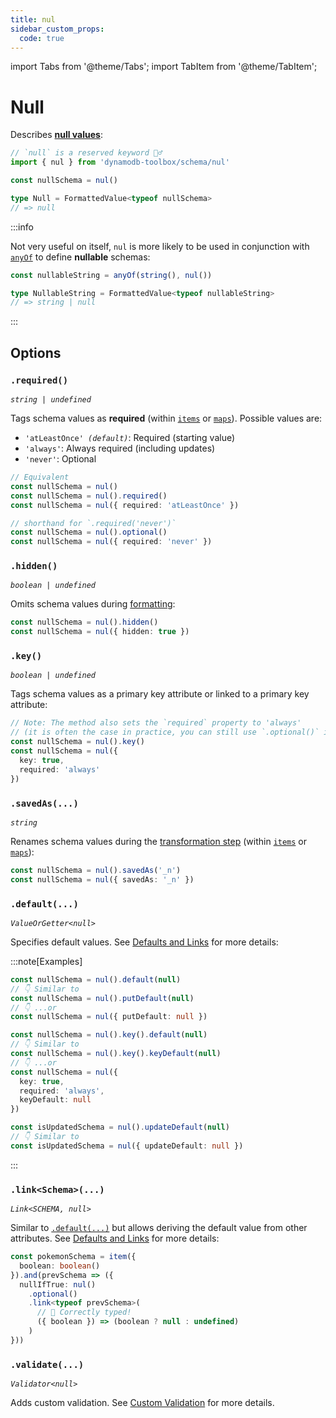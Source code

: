 ```yaml
---
title: nul
sidebar_custom_props:
  code: true
---
```


import Tabs from '@theme/Tabs';
import TabItem from '@theme/TabItem';

# Null

Describes [**null values**](https://docs.aws.amazon.com/amazondynamodb/latest/developerguide/HowItWorks.NamingRulesDataTypes.html#HowItWorks.DataTypes):

```ts
// `null` is a reserved keyword 🤷‍♂️
import { nul } from 'dynamodb-toolbox/schema/nul'

const nullSchema = nul()

type Null = FormattedValue<typeof nullSchema>
// => null
```

:::info

Not very useful on itself, `nul` is more likely to be used in conjunction with [`anyOf`](../16-anyOf/index.md) to define **nullable** schemas:

```ts
const nullableString = anyOf(string(), nul())

type NullableString = FormattedValue<typeof nullableString>
// => string | null
```

:::

## Options

### `.required()`

<p style={{ marginTop: '-15px' }}><i><code>string | undefined</code></i></p>

Tags schema values as **required** (within [`items`](../13-item/index.md) or [`maps`](../14-map/index.md)). Possible values are:

- <code>'atLeastOnce' <i>(default)</i></code>: Required (starting value)
- `'always'`: Always required (including updates)
- `'never'`: Optional

```ts
// Equivalent
const nullSchema = nul()
const nullSchema = nul().required()
const nullSchema = nul({ required: 'atLeastOnce' })

// shorthand for `.required('never')`
const nullSchema = nul().optional()
const nullSchema = nul({ required: 'never' })
```

### `.hidden()`

<p style={{ marginTop: '-15px' }}><i><code>boolean | undefined</code></i></p>

Omits schema values during [formatting](../17-actions/2-format.md):

```ts
const nullSchema = nul().hidden()
const nullSchema = nul({ hidden: true })
```

### `.key()`

<p style={{ marginTop: '-15px' }}><i><code>boolean | undefined</code></i></p>

Tags schema values as a primary key attribute or linked to a primary key attribute:

```ts
// Note: The method also sets the `required` property to 'always'
// (it is often the case in practice, you can still use `.optional()` if needed)
const nullSchema = nul().key()
const nullSchema = nul({
  key: true,
  required: 'always'
})
```

### `.savedAs(...)`

<p style={{ marginTop: '-15px' }}><i><code>string</code></i></p>

Renames schema values during the [transformation step](../17-actions/1-parse.md) (within [`items`](../13-item/index.md) or [`maps`](../14-map/index.md)):

```ts
const nullSchema = nul().savedAs('_n')
const nullSchema = nul({ savedAs: '_n' })
```

### `.default(...)`

<p style={{ marginTop: '-15px' }}><i><code>ValueOrGetter&lt;null&gt;</code></i></p>

Specifies default values. See [Defaults and Links](../2-defaults-and-links/index.md) for more details:

:::note[Examples]

<Tabs>
<TabItem value="put" label="Put">

```ts
const nullSchema = nul().default(null)
// 👇 Similar to
const nullSchema = nul().putDefault(null)
// 👇 ...or
const nullSchema = nul({ putDefault: null })
```

</TabItem>
<TabItem value="key" label="Key">

```ts
const nullSchema = nul().key().default(null)
// 👇 Similar to
const nullSchema = nul().key().keyDefault(null)
// 👇 ...or
const nullSchema = nul({
  key: true,
  required: 'always',
  keyDefault: null
})
```

</TabItem>
<TabItem value="update" label="Update">

```ts
const isUpdatedSchema = nul().updateDefault(null)
// 👇 Similar to
const isUpdatedSchema = nul({ updateDefault: null })
```

</TabItem>
</Tabs>

:::

### `.link<Schema>(...)`

<p style={{ marginTop: '-15px' }}><i><code>Link&lt;SCHEMA, null&gt;</code></i></p>

Similar to [`.default(...)`](#default) but allows deriving the default value from other attributes. See [Defaults and Links](../2-defaults-and-links/index.md) for more details:

```ts
const pokemonSchema = item({
  boolean: boolean()
}).and(prevSchema => ({
  nullIfTrue: nul()
    .optional()
    .link<typeof prevSchema>(
      // 🙌 Correctly typed!
      ({ boolean }) => (boolean ? null : undefined)
    )
}))
```

### `.validate(...)`

<p style={{ marginTop: '-15px' }}><i><code>Validator&lt;null&gt;</code></i></p>

Adds custom validation. See [Custom Validation](../3-custom-validation/index.md) for more details.

